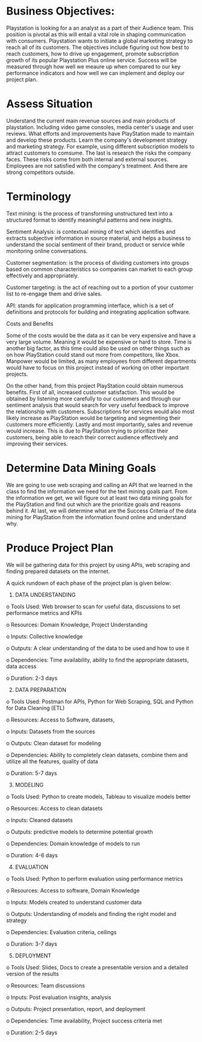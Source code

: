 # Business Objectives:
Playstation is looking for a an analyst as a part of their Audience team. This position is pivotal as this will entail a vital role in shaping 
communication with consumers. Playstation wants to initiate a global marketing strategy to reach all of its customers. The objectives 
include figuring out how best to reach customers, how to drive up engagement, promote subscription growth of its popular Playstation Plus online service.
Success will be measured through how well we meaure up when compared to our key performance indicators and how well we can implement and deploy our project plan. 

# Assess Situation
Understand the current main revenue sources and main products of playstation. Including video game consoles, media center's usage and user reviews. 
What efforts and improvements have PlayStation made to maintain and develop these products. Learn the company's development strategy and marketing strategy. 
For example, using different subscription models to attract customers to comsume. The last is  research the risks the company faces. 
These risks come from both internal and external sources. Employees are not satisfied with the company's treatment. And there are strong competitors outside.

# Terminology

Text mining: is the process of transforming unstructured text into a structured format to identify meaningful patterns and new insights.

Sentiment Analysis: is contextual mining of text which identifies and extracts subjective information in source material, and helps a business to 
understand the social sentiment of their brand, product or service while monitoring online conversations.

Customer segmentation: is the process of dividing customers into groups based on common characteristics so companies can market to each group effectively 
and appropriately.

Customer targeting: is the act of reaching out to a portion of your customer list to re-engage them and drive sales.

API: stands for application programming interface, which is a set of definitions and protocols for building and integrating application software.

Costs and Benefits

Some of the costs would be the data as it can be very expensive and have a very large volume. Meaning it would be expensive or hard to store. 
Time is another big factor, as this time could also be used on other things such as on how PlayStation could stand out more from competitors, like Xbox. 
Manpower would be limited, as many employees from different departments would have to focus on this project instead of working on other important projects.

On the other hand, from this project PlayStation could obtain numerous benefits. First of all, increased customer satisfaction. 
This would be obtained by listening more carefully to our customers and through our sentiment analysis that would search for very useful feedback to 
improve the relationship with customers. Subscriptions for services would also most likely increase as PlayStation would be targeting and segmenting 
their customers more efficiently. Lastly and most importantly, sales and revenue would increase. This is due to PlayStation trying to prioritize their customers, 
being able to reach their correct audience effectively and improving their services.


# Determine Data Mining Goals
We are going to use web scraping and calling an API that we learned in the class to find the information we need for the text mining goals part. 
From the information we get, we will figure out at least two data mining goals for the PlayStation and find out which are the prioritize goals 
and reasons behind it. At last, we will determine what are the Success Criteria of the data mining for PlayStation from the information found online 
and understand why.

# Produce Project Plan
We will be gathering data for this project by using APIs, web scraping and finding prepared datasets on the internet.

A quick rundown of each phase of the project plan is given below:

1. DATA UNDERSTANDING

o Tools Used: Web browser to scan for useful data, discussions to set performance metrics and KPIs

o Resources: Domain Knowledge, Project Understanding

o Inputs: Collective knowledge

o Outputs: A clear understanding of the data to be used and how to use it

o Dependencies: Time availability, ability to find the appropriate datasets, data access

o Duration: 2-3 days

2. DATA PREPARATION

o Tools Used: Postman for APIs, Python for Web Scraping, SQL and Python for Data Cleaning (ETL)

o Resources: Access to Software, datasets,

o Inputs: Datasets from the sources

o Outputs: Clean dataset for modeling

o Dependencies: Ability to completely clean datasets, combine them and utilize all the features, quality of data

o Duration: 5-7 days

3. MODELING

o Tools Used: Python to create models, Tableau to visualize models better

o Resources: Access to clean datasets

o Inputs: Cleaned datasets

o Outputs: predictive models to determine potential growth

o Dependencies: Domain knowledge of models to run

o Duration: 4-6 days

4. EVALUATION

o Tools Used: Python to perform evaluation using performance metrics

o Resources: Access to software, Domain Knowledge

o Inputs: Models created to understand customer data

o Outputs: Understanding of models and finding the right model and strategy

o Dependencies: Evaluation criteria, ceilings

o Duration: 3-7 days

5. DEPLOYMENT

o Tools Used: Slides, Docs to create a presentable version and a detailed version of the results

o Resources: Team discussions

o Inputs: Post evaluation insights, analysis

o Outputs: Project presentation, report, and deployment

o Dependencies: Time availability, Project success criteria met

o Duration: 2-5 days
